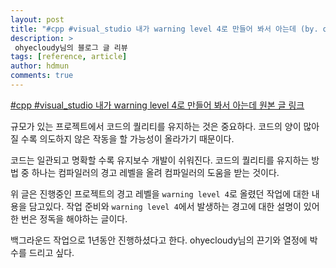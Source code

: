```yaml
---
layout: post
title: "#cpp #visual_studio 내가 warning level 4로 만들어 봐서 아는데 (by. ohyecloudy)"
description: >
 ohyecloudy님의 블로그 글 리뷰
tags: [reference, article]
author: hdmun
comments: true
---
```


[#cpp #visual_studio 내가 warning level 4로 만들어 봐서 아는데 원본 글 링크](http://ohyecloudy.com/pnotes/archives/visual-studio-warning-level-4/)


규모가 있는 프로젝트에서 코드의 퀄리티를 유지하는 것은 중요하다. 코드의 양이 많아질 수록 의도하지 않은 작동을 할 가능성이 올라가기 때문이다.

코드는 일관되고 명확할 수록 유지보수 개발이 쉬워진다. 코드의 퀄리티를 유지하는 방법 중 하나는 컴파일러의 경고 레벨을 올려 컴파일러의 도움을 받는 것이다.

위 글은 진행중인 프로젝트의 경고 레벨을 `warning level 4`로 올렸던 작업에 대한 내용을 담고있다. 작업 준비와 `warning level 4`에서 발생하는 경고에 대한 설명이 있어 한 번은 정독을 해야하는 글이다.

백그라운드 작업으로 1년동안 진행하셨다고 한다. ohyecloudy님의 끈기와 열정에 박수를 드리고 싶다.
